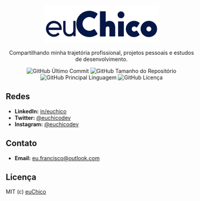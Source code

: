 <p  align="center">
	<a  href="https://euchico.github.io/">
		<img src="https://raw.githubusercontent.com/euchico/euchico.github.io/master/assets/img/logo-euchico.png"  height="auto"  width="300" alt="Francisco de Paula - euChico" />
	</a>
</p>

<p  align="center" width="550px">
Compartilhando minha trajetória profissional, projetos pessoais e estudos de desenvolvimento.
</p>

<p  align="center">
	<img  alt="GitHub Último Commit"  src="https://img.shields.io/github/last-commit/euchico/euchico.github.io?style=for-the-badge">
	<img  alt="GitHub Tamanho do Repositório"  src="https://img.shields.io/github/repo-size/euchico/euchico.github.io?style=for-the-badge">
	<img  alt="GitHub Principal Linguagem"  src="https://img.shields.io/github/languages/top/euchico/euchico.github.io?style=for-the-badge">
	<img  alt="GitHub Licença"  src="https://img.shields.io/github/license/euchico/euchico.github.io?style=for-the-badge">
</p>

<!--
# Francisco de Paula - euCHICO
Sou Francisco de Paula, moro no Rio de Janeiro, mais especificamente na Baixada e tenho 31 anos. Cursei Ciência da Computação, hoje faço Licenciatura em Matemática e sou Arte Amador, isso mostra que minha trajetória não é nada linear, por isso minha frase preferida é “Quando a gente anda sempre em frente, não pode ir muito longe…” (Saint-Exupéry).


## Conteúdos

* [Início](https://euchico.github.io/)
* [Sobre](https://euchico.github.io/sobre)
* [Currículo](https://euchico.github.io/curriculo)
	* _Arquivo em .PDF ([Link](https://euchico.github.io/file/franciscodepaula-curriculo.pdf))._



* [Contribuição](###contribuicao)
* [Licença](##licenca)
-->

<!--
## Sobre

Nesse repositório reunirei todos os algoritmos e estudos relacionados as loterias oficiais do Brasil. Por desenvolver sozinho, farei de forma gradual e continua em parceria com todo o projeto Matemática da Sorte.


### Loterias

| Loteria | Status | Banco de Dados | Última Funcionalidade |

| - | - | - | - |

| Dia de Sorte | *Em Espera* | | |
| Dupla Sena | *Em Espera* | | |
| Loteca | *Em Espera* | | |
| Loteria Federal | *Em Espera* | | |
| [Lotofácil](https://github.com/sortematematica/algoritmos-loteria/tree/master/lotofacil) | Em Desenvolvimento | [07/05/2021](https://github.com/sortematematica/algoritmos-loteria/tree/master/bd-loterias) | Análise de Paridade |
| Lotomania | *Em Espera* | | |
| Mega-Sena | *Em Espera* | | |
| Quina | *Em Espera* | | |
| Super Sete | *Em Espera* | | |
| Timemania | *Em Espera* | | |


### Como Utilizar

Nesse primeiro momento são códigos e elementos para quem já entende de programação ou gostaria de estudar o assunto, estando todo o conteúdo em Python. Um dos próximos passos de desenvolvimento do Projeto é tornar tudo acessível através do site.

Todo o conteúdo está sobre licença livre e está disponível para download e utilização ilimitada.


### Contribuição

Obrigado por estar interessado em tornar este projeto melhor. Sinta-se livre para ler, baixar, modificar... Enfim, utilizar da forma que preferir. Qualquer dúvida entre em contato através das redes sociais.
-->

## Redes
* **LinkedIn:** [in/euchico](https://www.linkedin.com/in/euchico)
* **Twitter:** [@euchicodev](https://twitter.com/euchicodev)
* **Instagram:** [@euchicodev](https://www.instagram.com/euchicodev)

## Contato
* **Email:** [eu.francisco@outlook.com](mailto:eu.francisco@outlook.com)

## Licença
MIT (c) [euChico](https://euchico.github.io)